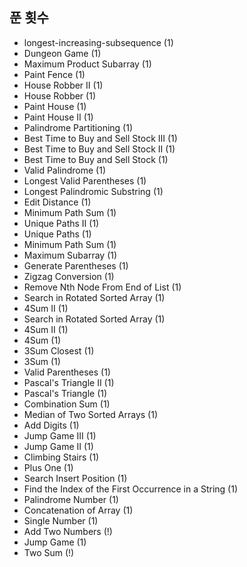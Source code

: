 
## 푼 횟수
- longest-increasing-subsequence (1)
- Dungeon Game (1)
- Maximum Product Subarray (1)
- Paint Fence (1)
- House Robber II (1)
- House Robber (1)
- Paint House (1)
- Paint House II (1)
- Palindrome Partitioning (1)
- Best Time to Buy and Sell Stock III (1)
- Best Time to Buy and Sell Stock II (1)
- Best Time to Buy and Sell Stock (1)
- Valid Palindrome (1)
- Longest Valid Parentheses (1)
- Longest Palindromic Substring (1)
- Edit Distance (1)
- Minimum Path Sum (1)
- Unique Paths II (1)
- Unique Paths (1)
- Minimum Path Sum (1)
- Maximum Subarray (1)
- Generate Parentheses (1)
- Zigzag Conversion (1)
- Remove Nth Node From End of List (1)
- Search in Rotated Sorted Array (1)
- 4Sum II (1)
- Search in Rotated Sorted Array (1)
- 4Sum II (1)
- 4Sum (1)
- 3Sum Closest (1)
- 3Sum (1)
- Valid Parentheses (1)
- Pascal's Triangle II (1)
- Pascal's Triangle (1)
- Combination Sum (1)
- Median of Two Sorted Arrays (1)
- Add Digits (1)
- Jump Game III (1)
- Jump Game II (1)
- Climbing Stairs (1)
- Plus One (1)
- Search Insert Position (1)
- Find the Index of the First Occurrence in a String (1)
- Palindrome Number (1)
- Concatenation of Array (1)
- Single Number (1)
- Add Two Numbers (!)
- Jump Game (1)
- Two Sum (!)